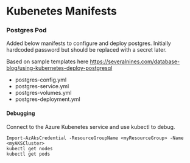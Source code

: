 # Kubenetes Manifests

### Postgres Pod

Added below manifests to configure and deploy postgres. Initially hardcoded password but should be replaced with a secret later.

Based on sample templates here https://severalnines.com/database-blog/using-kubernetes-deploy-postgresql


- postgres-config.yml
- postgres-service.yml
- postgres-volumes.yml
- postgres-deployment.yml


#### Debugging

Connect to the Azure Kubenetes service and use kubectl to debug.

```
Import-AzAksCredential -ResourceGroupName <myResourceGroup> -Name <myAKSCluster>
kubectl get nodes
kubectl get pods
```